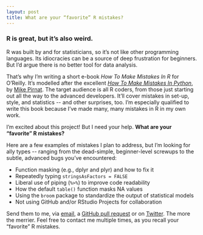 ```yaml
---
layout: post
title: What are your “favorite” R mistakes?
---
```


### R is great, but it’s also weird. 

R was built by and for statisticians, so it’s not like other programming languages. Its idiocracies can be a source of deep frustration for beginners. But I’d argue there is no better tool for data analysis.

That’s why I’m writing a short e-book *How To Make Mistakes In R* for O’Reilly. It’s modelled after the excellent [*How To Make Mistakes In Python*](http://www.oreilly.com/programming/free/how-to-make-mistakes-in-python.csp), by [Mike Pirnat](http://mike.pirnat.com/). The target audience is all R coders, from those just starting out all the way to the advanced developers. It’ll cover mistakes in set-up, style, and statistics -- and other surprises, too. I’m especially qualified to write this book because I’ve made many, many mistakes in R  in my own work.

I’m excited about this project! But I need your help. **What are your “favorite” R mistakes?**

Here are a few examples of mistakes I plan to address, but I’m looking for ally types -- ranging from the dead-simple, beginner-level screwups to the subtle, advanced bugs you’ve encountered:

- Function masking (e.g., dplyr and plyr) and how to fix it
- Repeatedly typing `stringsAsFactors = FALSE`
- Liberal use of piping (`%>%`) to improve code readability
- How the default `table()` function masks NA values
- Using the `broom` package to standardize the output of statistical models
- Not using GitHub and/or RStudio Projects for collaboration

Send them to me, via [email](mailto:andrew.w.flowers@gmail.com), a [GitHub pull request](https://github.com/andrewflowers) or on [Twitter](https://twitter.com/andrewflowers). The more the merrier. Feel free to contact me multiple times, as you recall your “favorite” R mistakes. 


